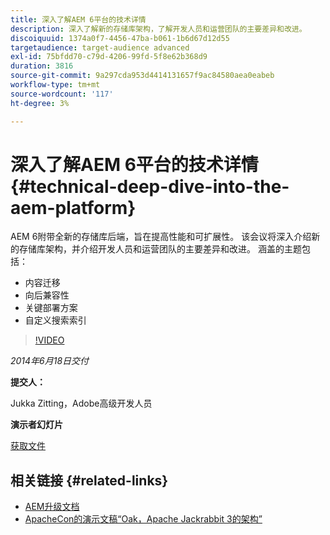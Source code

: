 ```yaml
---
title: 深入了解AEM 6平台的技术详情
description: 深入了解新的存储库架构，了解开发人员和运营团队的主要差异和改进。
discoiquuid: 1374a0f7-4456-47ba-b061-1b6d67d12d55
targetaudience: target-audience advanced
exl-id: 75bfdd70-c79d-4206-99fd-5f8e62b368d9
duration: 3816
source-git-commit: 9a297cda953d4414131657f9ac84580aea0eabeb
workflow-type: tm+mt
source-wordcount: '117'
ht-degree: 3%

---
```


# 深入了解AEM 6平台的技术详情{#technical-deep-dive-into-the-aem-platform}

AEM 6附带全新的存储库后端，旨在提高性能和可扩展性。 该会议将深入介绍新的存储库架构，并介绍开发人员和运营团队的主要差异和改进。 涵盖的主题包括：

* 内容迁移
* 向后兼容性
* 关键部署方案
* 自定义搜索索引

>[!VIDEO](https://video.tv.adobe.com/v/19518/?quality=9)

*2014年6月18日交付*

**提交人：**

Jukka Zitting，Adobe高级开发人员

**演示者幻灯片**

[获取文件](assets/technical-deep-dive-of-the-aem-6-platform.pdf)

## 相关链接 {#related-links}

* [AEM升级文档](https://docs.adobe.com/content/docs/en/aem/6-0/deploy/upgrade.html)
* [ApacheCon的演示文稿“Oak，Apache Jackrabbit 3的架构”](https://www.slideshare.net/jukka/oak-the-architecture-of-apache-jackrabbit-3)
